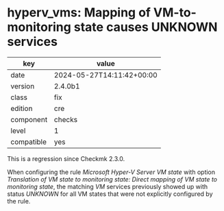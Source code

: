 [//]: # (werk v2)
# hyperv_vms: Mapping of VM-to-monitoring state causes UNKNOWN services

key        | value
---------- | ---
date       | 2024-05-27T14:11:42+00:00
version    | 2.4.0b1
class      | fix
edition    | cre
component  | checks
level      | 1
compatible | yes

This is a regression since Checkmk 2.3.0.

When configuring the rule _Microsoft Hyper-V Server VM state_ with option
_Translation of VM state to monitoring state: Direct mapping of VM state to monitoring state_,
the matching _VM_ services previously showed up with status _UNKNOWN_ for all VM states that were not
explicitly configured by the rule.
